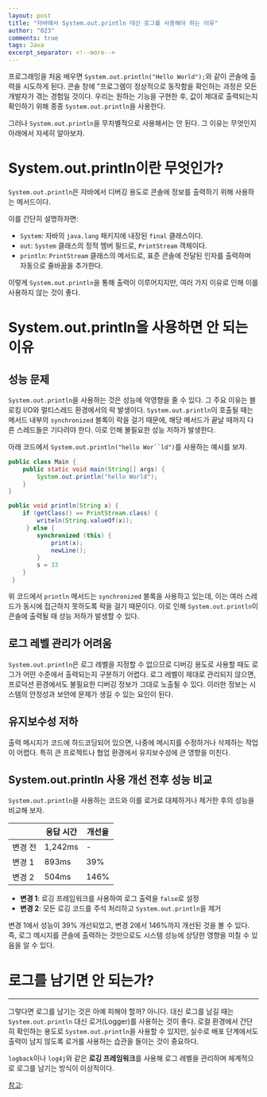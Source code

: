 ```yaml
---
layout: post
title: "자바에서 System.out.println 대신 로그를 사용해야 하는 이유"
author: "023"
comments: true
tags: Java
excerpt_separator: <!--more-->
---
```


프로그래밍을 처음 배우면 `System.out.println("Hello World");`와 같이 콘솔에 출력을 시도하게 된다. 
콘솔 창에 "프로그램이 정상적으로 동작함을 확인하는 과정은 모든 개발자가 겪는 경험일 것이다. 
우리는 원하는 기능을 구현한 후, 값이 제대로 출력되는지 확인하기 위해 종종 `System.out.println`을 사용한다.

그러나 `System.out.println`을 무차별적으로 사용해서는 안 된다. 그 이유는 무엇인지 아래에서 자세히 알아보자.

# System.out.println이란 무엇인가?

`System.out.println`은 자바에서 디버깅 용도로 콘솔에 정보를 출력하기 위해 사용하는 메서드이다. 

이를 간단히 설명하자면:
- `System`: 자바의 `java.lang` 패키지에 내장된 `final` 클래스이다.
- `out`: `System` 클래스의 정적 멤버 필드로, `PrintStream` 객체이다.
- `println`: `PrintStream` 클래스의 메서드로, 표준 콘솔에 전달된 인자를 출력하며 자동으로 줄바꿈을 추가한다.

이렇게 `System.out.println`을 통해 출력이 이루어지지만, 여러 가지 이유로 인해 이를 사용하지 않는 것이 좋다.

# System.out.println을 사용하면 안 되는 이유

## 성능 문제

`System.out.println`을 사용하는 것은 성능에 악영향을 줄 수 있다. 
그 주요 이유는 블로킹 I/O와 멀티스레드 환경에서의 락 발생이다. 
`System.out.println`이 호출될 때는 메서드 내부의 `synchronized` 블록이 락을 걸기 때문에, 해당 메서드가 끝날 때까지 다른 스레드들은 기다려야 한다. 
이로 인해 불필요한 성능 저하가 발생한다.

아래 코드에서 `System.out.println("hello Wor``ld")`를 사용하는 예시를 보자.

```java
public class Main {
    public static void main(String[] args) {
        System.out.println("hello World");
    }
}

public void println(String x) { 
    if (getClass() == PrintStream.class) {
        writeln(String.valueOf(x));
     } else {
        synchronized (this) {
            print(x);
            newLine();
        }
        s = 33
    }
 }

```

위 코드에서 `println` 메서드는 `synchronized` 블록을 사용하고 있는데, 이는 여러 스레드가 동시에 접근하지 못하도록 락을 걸기 때문이다. 
이로 인해 `System.out.println`이 콘솔에 출력될 때 성능 저하가 발생할 수 있다.

## 로그 레벨 관리가 어려움

`System.out.println`은 로그 레벨을 지정할 수 없으므로 디버깅 용도로 사용할 때도 로그가 어떤 수준에서 출력되는지 구분하기 어렵다. 
로그 레벨이 제대로 관리되지 않으면, 프로덕션 환경에서도 불필요한 디버깅 정보가 그대로 노출될 수 있다. 
이러한 정보는 시스템의 안정성과 보안에 문제가 생길 수 있는 요인이 된다.

## 유지보수성 저하

출력 메시지가 코드에 하드코딩되어 있으면, 나중에 메시지를 수정하거나 삭제하는 작업이 어렵다. 
특히 큰 프로젝트나 협업 환경에서 유지보수성에 큰 영향을 미친다.

## System.out.println 사용 개선 전후 성능 비교

`System.out.println`을 사용하는 코드와 이를 로거로 대체하거나 제거한 후의 성능을 비교해 보자.

|               | 응답 시간 | 개선율 |
|---------------|-----------|--------|
| 변경 전       | 1,242ms   | -      |
| 변경 1        | 893ms     | 39%    |
| 변경 2        | 504ms     | 146%   |

- **변경 1**: 로깅 프레임워크를 사용하여 로그 출력을 `false`로 설정
- **변경 2**: 모든 로깅 코드를 주석 처리하고 `System.out.println`을 제거

변경 1에서 성능이 39% 개선되었고, 변경 2에서 146%까지 개선된 것을 볼 수 있다. 
즉, 로그 메시지를 콘솔에 출력하는 것만으로도 시스템 성능에 상당한 영향을 미칠 수 있음을 알 수 있다.

# 로그를 남기면 안 되는가?

<hr>

그렇다면 로그를 남기는 것은 아예 피해야 할까? 아니다. 
대신 로그를 남길 때는 `System.out.println` 대신 로거(Logger)를 사용하는 것이 좋다. 
로컬 환경에서 간단히 확인하는 용도로 `System.out.println`을 사용할 수 있지만, 실수로 배포 단계에서도 출력이 남지 않도록 로거를 사용하는 습관을 들이는 것이 중요하다.

`logback`이나 `log4j`와 같은 **로깅 프레임워크**를 사용해 로그 레벨을 관리하며 체계적으로 로그를 남기는 방식이 이상적이다.

[참고](https://systemdata.tistory.com/21): 